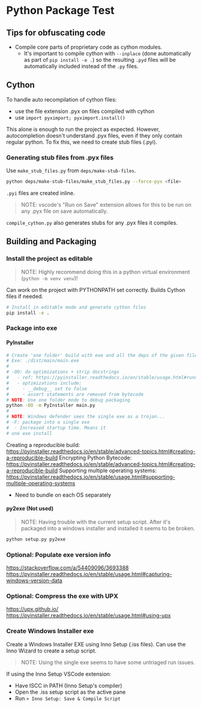 # Python Package Test

## Tips for obfuscating code

- Compile core parts of proprietary code as cython modules.
    - It's important to compile cython with `--inplace` (done automatically as part of `pip install -e .`) so the resulting `.pyd` files will be automatically included instead of the `.py` files.

## Cython

To handle auto recompilation of cython files:
- use the file extension .pyx on files compiled with cython
- use `import pyximport; pyximport.install()`

This alone is enough to run the project as expected. However, autocompletion doesn't understand .pyx files, even if they only contain regular python. To fix this, we need to create stub files (.pyi).

### Generating stub files from .pyx files

Use `make_stub_files.py` from `deps/make-stub-files`.

```sh
python deps/make-stub-files/make_stub_files.py --force-pyx <file>
```

`.pyi` files are created inline.

> NOTE: vscode's "Run on Save" extension allows for this to be run on any .pyx file on save automatically.

`compile_cython.py` also generates stubs for any .pyx files it compiles.

## Building and Packaging

### Install the project as editable

> NOTE: Highly recommend doing this in a python virtual environment (`python -m venv venv`)!

Can work on the project with PYTHONPATH set correctly. Builds Cython files if needed.

```sh
# Install in editable mode and generate cython files
pip install -e .
```

### Package into exe

#### PyInstaller
```sh
# Create 'one folder' build with exe and all the deps of the given file
# Exe: ./dist/main/main.exe
#
# -OO: do optimizations + strip docstrings
#   - ref: https://pyinstaller.readthedocs.io/en/stable/usage.html#running-pyinstaller-with-python-optimizations
#   - optimizations include:
#     - __debug__ set to false
#     - assert statements are removed from bytecode
# NOTE: Use one folder mode to debug packaging
python -OO -m PyInstaller main.py
#
# NOTE: Windows defender sees the single exe as a trojan...
# -F: package into a single exe
#  - Increased startup time. Means it
# one exe install
```

Creating a reproducible build: https://pyinstaller.readthedocs.io/en/stable/advanced-topics.html#creating-a-reproducible-build
Encrypting Python Bytecode: https://pyinstaller.readthedocs.io/en/stable/advanced-topics.html#creating-a-reproducible-build
Supporting multiple operating systems: https://pyinstaller.readthedocs.io/en/stable/usage.html#supporting-multiple-operating-systems
- Need to bundle on each OS separately

#### py2exe (Not used)

> NOTE: Having trouble with the current setup script. After it's packaged into a windows installer and installed it seems to be broken.

```sh
python setup.py py2exe
```

### Optional: Populate exe version info

https://stackoverflow.com/a/54409096/3693388
https://pyinstaller.readthedocs.io/en/stable/usage.html#capturing-windows-version-data

### Optional: Compress the exe with UPX

https://upx.github.io/
https://pyinstaller.readthedocs.io/en/stable/usage.html#using-upx

### Create Windows Installer exe

Create a Windows Installer EXE using Inno Setup (.iss files). Can use the Inno Wizard to create a setup script.

> NOTE: Using the single exe seems to have some untriaged run issues.

If using the Inno Setup VSCode extension:
- Have ISCC in PATH (Inno Setup's compiler)
- Open the .iss setup script as the active pane
- Run `> Inno Setup: Save & Compile Script`